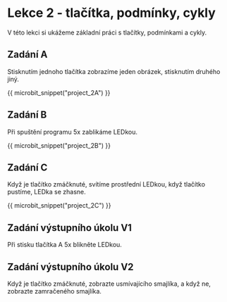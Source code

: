 # Lekce 2 - tlačítka, podmínky, cykly

V této lekci si ukážeme základní práci s tlačítky, podmínkami a cykly.

## Zadání A

Stisknutím jednoho tlačítka zobrazíme jeden obrázek, stisknutím druhého jiný.

{{ microbit_snippet("project_2A") }}

## Zadání B
Při spuštění programu 5x zablikáme LEDkou.

{{ microbit_snippet("project_2B") }}

## Zadání C
Když je tlačítko zmáčknuté, svítíme prostřední LEDkou, když tlačítko pustíme, LEDka se zhasne.

{{ microbit_snippet("project_2C") }}

## Zadání výstupního úkolu V1
Při stisku tlačítka A 5x blikněte LEDkou.

## Zadání výstupního úkolu V2
Když je tlačítko zmáčknuté, zobrazte usmívajícího smajlíka, a když ne, zobrazte zamračeného smajlíka.
